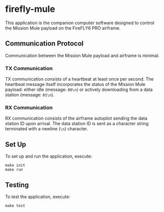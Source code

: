 # firefly-mule

This application is the companion computer software designed to control the Mission Mule payload on the FireFLY6 PRO airframe.


## Communication Protocol

Communication between the Mission Mule payload and airframe is minimal.

### TX Communication

TX communication consists of a heartbeat at least once per second. The heartbeat message itself incorporates the status of the Mission Mule payload: either idle (message: `00\n`) or actively downloading from a data station (message: `01\n`).

### RX Communication

RX communication consists of the airframe autopilot sending the data station ID upon arrival. The data station ID is sent as a character string terminated with a newline (`\n`) character.


## Set Up

To set up and run the application, execute:

```
make init
make run
```

## Testing

To test the application, execute:

```
make test
```
